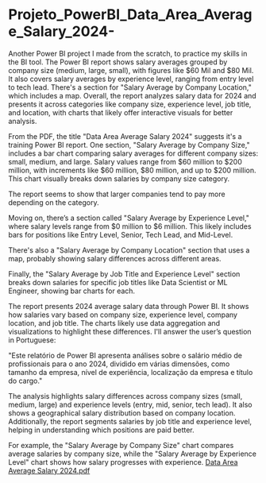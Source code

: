 # Projeto_PowerBI_Data_Area_Average_Salary_2024-
Another Power BI project I made from the scratch, to practice my skills in the BI tool.
The Power BI report shows salary averages grouped by company size (medium, large, small), with figures like $60 Mil and $80 Mil. It also covers salary averages by experience level, ranging from entry level to tech lead. There's a section for "Salary Average by Company Location," which includes a map. Overall, the report analyzes salary data for 2024 and presents it across categories like company size, experience level, job title, and location, with charts that likely offer interactive visuals for better analysis.

From the PDF, the title "Data Area Average Salary 2024" suggests it's a training Power BI report. One section, "Salary Average by Company Size," includes a bar chart comparing salary averages for different company sizes: small, medium, and large. Salary values range from $60 million to $200 million, with increments like $60 million, $80 million, and up to $200 million. This chart visually breaks down salaries by company size category.

The report seems to show that larger companies tend to pay more depending on the category.

Moving on, there’s a section called "Salary Average by Experience Level," where salary levels range from $0 million to $6 million. This likely includes bars for positions like Entry Level, Senior, Tech Lead, and Mid-Level.

There's also a "Salary Average by Company Location" section that uses a map, probably showing salary differences across different areas.

Finally, the "Salary Average by Job Title and Experience Level" section breaks down salaries for specific job titles like Data Scientist or ML Engineer, showing bar charts for each.

The report presents 2024 average salary data through Power BI. It shows how salaries vary based on company size, experience level, company location, and job title. The charts likely use data aggregation and visualizations to highlight these differences. I'll answer the user’s question in Portuguese:

"Este relatório de Power BI apresenta análises sobre o salário médio de profissionais para o ano 2024, dividido em várias dimensões, como tamanho da empresa, nível de experiência, localização da empresa e título do cargo."

The analysis highlights salary differences across company sizes (small, medium, large) and experience levels (entry, mid, senior, tech lead). It also shows a geographical salary distribution based on company location. Additionally, the report segments salaries by job title and experience level, helping in understanding which positions are paid better.

For example, the "Salary Average by Company Size" chart compares average salaries by company size, while the "Salary Average by Experience Level" chart shows how salary progresses with experience.
[Data Area Average Salary 2024.pdf](https://github.com/user-attachments/files/18645335/Data.Area.Average.Salary.2024.pdf)

